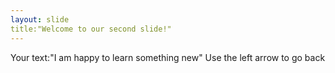 ```yaml
---
layout: slide
title:"Welcome to our second slide!"
---
```

Your text:"I am happy to learn something new"
Use the left arrow to go back
